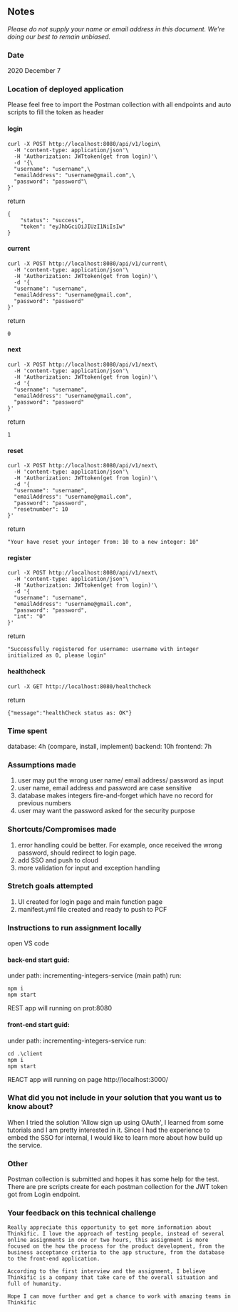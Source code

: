 ## Notes

_Please do not supply your name or email address in this document. We're doing our best to remain unbiased._

### Date

2020 December 7

### Location of deployed application

Please feel free to import the Postman collection with all endpoints and auto scripts to fill the token as header

#### login

```
curl -X POST http://localhost:8080/api/v1/login\
  -H 'content-type: application/json'\
  -H 'Authorization: JWTtoken(get from login)'\
  -d '{\
  "username": "username",\
  "emailAddress": "username@gmail.com",\
  "password": "password"\
}'
```

return

```
{
    "status": "success",
    "token": "eyJhbGciOiJIUzI1NiIsIw"
}
```

#### current

```
curl -X POST http://localhost:8080/api/v1/current\
  -H 'content-type: application/json'\
  -H 'Authorization: JWTtoken(get from login)'\
  -d '{
  "username": "username",
  "emailAddress": "username@gmail.com",
  "password": "password"
}'
```

return

```
0
```

#### next

```
curl -X POST http://localhost:8080/api/v1/next\
  -H 'content-type: application/json'\
  -H 'Authorization: JWTtoken(get from login)'\
  -d '{
  "username": "username",
  "emailAddress": "username@gmail.com",
  "password": "password"
}'
```

return

```
1
```

#### reset

```
curl -X POST http://localhost:8080/api/v1/next\
  -H 'content-type: application/json'\
  -H 'Authorization: JWTtoken(get from login)'\
  -d '{
  "username": "username",
  "emailAddress": "username@gmail.com",
  "password": "password",
  "resetnumber": 10
}'
```

return

```
"Your have reset your integer from: 10 to a new integer: 10"
```

#### register

```
curl -X POST http://localhost:8080/api/v1/next\
  -H 'content-type: application/json'\
  -H 'Authorization: JWTtoken(get from login)'\
  -d '{
  "username": "username",
  "emailAddress": "username@gmail.com",
  "password": "password",
  "int": "0"
}'
```

return

```
"Successfully registered for username: username with integer initialized as 0, please login"
```

#### healthcheck

```
curl -X GET http://localhost:8080/healthcheck
```

return

```
{"message":"healthCheck status as: OK"}
```

### Time spent

database: 4h (compare, install, implement)
backend: 10h
frontend: 7h

### Assumptions made

1. user may put the wrong user name/ email address/ password as input
2. user name, email address and password are case sensitive
3. database makes integers fire-and-forget which have no record for previous numbers
4. user may want the password asked for the security purpose

### Shortcuts/Compromises made

1. error handling could be better. For example, once received the wrong password, should redirect to login page.
2. add SSO and push to cloud
3. more validation for input and exception handling

### Stretch goals attempted

1. UI created for login page and main function page
2. manifest.yml file created and ready to push to PCF

### Instructions to run assignment locally

open VS code

#### back-end start guid:

under path: incrementing-integers-service (main path)
run:

```
npm i
npm start
```

REST app will running on prot:8080

#### front-end start guid:

under path: incrementing-integers-service
run:

```
cd .\client
npm i
npm start
```

REACT app will running on page http://localhost:3000/

### What did you not include in your solution that you want us to know about?

When I tried the solution 'Allow sign up using OAuth', I learned from some tutorials and I am pretty interested in it.
Since I had the experience to embed the SSO for internal, I would like to learn more about how build up the service.

### Other

Postman collection is submitted and hopes it has some help for the test.
There are pre scripts create for each postman collection for the JWT token got from Login endpoint.

### Your feedback on this technical challenge

```
Really appreciate this opportunity to get more information about Thinkific. I love the approach of testing people, instead of several online assignments in one or two hours, this assignment is more focused on the how the process for the product development, from the business acceptance criteria to the app structure, from the database to the front-end application.

According to the first interview and the assignment, I believe Thinkific is a company that take care of the overall situation and full of humanity.

Hope I can move further and get a chance to work with amazing teams in Thinkific
```
